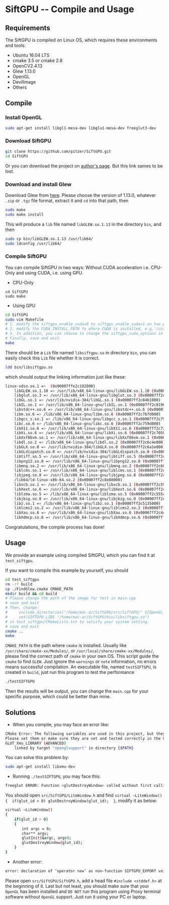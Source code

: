 # SiftGPU -- Compile and Usage

## Requirements

The SiftGPU is compiled on Linux OS, which requires these environments and tools:

- Ubuntu 16.04 LTS
- cmake 3.5 or cmake 2.8
- OpenCV2.4.13
- Glew 1.13.0
- OpenGL
- DevilImage
- Others

## Compile

### Install OpenGL
```bash
sudo apt-get install libgl1-mesa-dev libglu1-mesa-dev freeglut3-dev
```

### Download SiftGPU

```bash
git clone https://github.com/pitzer/SiftGPU.git
cd SiftGPU
```
Or you can download the project on [author's page](http://www.cs.unc.edu/~ccwu/siftgpu/). But this link sames to be lost.

### Download and install Glew

Download Glew from [here](http://glew.sourceforge.net/).
Please choose the version of 1.13.0, whatever ``.zip`` or ``.tgz`` file format, extract it and ``cd`` into that path, then

```bash
sudo make
sudo make install
```
This will produce a  ``lib`` file named ``libGLEW.so.1.13`` in the directory ``bin``, and then
```bash
sudo cp bin/libGLEW.so.1.13 /usr/lib64/
sudo ldconfig /usr/lib64/
```

### Compile SiftGPU

You can compile SiftGPU in two ways: Without CUDA acceleration i.e. CPU-Only and using CUDA, i.e. using GPU.

- CPU-Only

```
cd SiftGPU
sudo make
```

- Using GPU

```bash
cd SiftGPU
sudo vim Makefile
# 1. modify the siftgpu_enable_cuda=0 to siftgpu_enable_cuda=1 on two positions
# 2. modify the CUDA_INSTALL_PATH to where CUDA is installed, e.g.'/usr/local/cuda-9.0'
# 3. In addition, you can choose to change the siftgpu_cuda_options in your specific setting
# Finally, save and exit.
make
```

There should be a ``Lib`` file named ``libsiftgpu.so`` in directory ``bin``, you can easily check this ``Lib`` file whether it is correct.
```bash
ldd bin/libsiftgpu.so
```
which should output the linking information just like these:
```bash
linux-vdso.so.1 =>  (0x00007ffe2c182000)
    libGLEW.so.1.10 => /usr/lib/x86_64-linux-gnu/libGLEW.so.1.10 (0x00007ff2c899f000)
    libglut.so.3 => /usr/lib/x86_64-linux-gnu/libglut.so.3 (0x00007ff2c8755000)
    libGL.so.1 => /usr/lib/nvidia-384/libGL.so.1 (0x00007ff2c84b1000)
    libIL.so.1 => /usr/lib/x86_64-linux-gnu/libIL.so.1 (0x00007ff2c8196000)
    libstdc++.so.6 => /usr/lib/x86_64-linux-gnu/libstdc++.so.6 (0x00007ff2c7e83000)
    libm.so.6 => /lib/x86_64-linux-gnu/libm.so.6 (0x00007ff2c7b7d000)
    libgcc_s.so.1 => /lib/x86_64-linux-gnu/libgcc_s.so.1 (0x00007ff2c7966000)
    libc.so.6 => /lib/x86_64-linux-gnu/libc.so.6 (0x00007ff2c759d000)
    libX11.so.6 => /usr/lib/x86_64-linux-gnu/libX11.so.6 (0x00007ff2c7268000)
    libXi.so.6 => /usr/lib/x86_64-linux-gnu/libXi.so.6 (0x00007ff2c7058000)
    libXxf86vm.so.1 => /usr/lib/x86_64-linux-gnu/libXxf86vm.so.1 (0x00007ff2c6e52000)
    libdl.so.2 => /lib/x86_64-linux-gnu/libdl.so.2 (0x00007ff2c6c4e000)
    libGLX.so.0 => /usr/lib/nvidia-384/libGLX.so.0 (0x00007ff2c6a1e000)
    libGLdispatch.so.0 => /usr/lib/nvidia-384/libGLdispatch.so.0 (0x00007ff2c6750000)
    libtiff.so.5 => /usr/lib/x86_64-linux-gnu/libtiff.so.5 (0x00007ff2c64dd000)
    libpng12.so.0 => /usr/lib/x86_64-linux-gnu/libpng12.so.0 (0x00007ff2c62b7000)
    libmng.so.2 => /usr/lib/x86_64-linux-gnu/libmng.so.2 (0x00007ff2c603b000)
    liblcms.so.1 => /usr/lib/x86_64-linux-gnu/liblcms.so.1 (0x00007ff2c5e04000)
    libjpeg.so.8 => /usr/lib/x86_64-linux-gnu/libjpeg.so.8 (0x00007ff2c5baf000)
    /lib64/ld-linux-x86-64.so.2 (0x00007ff2c8e88000)
    libxcb.so.1 => /usr/lib/x86_64-linux-gnu/libxcb.so.1 (0x00007ff2c5990000)
    libXext.so.6 => /usr/lib/x86_64-linux-gnu/libXext.so.6 (0x00007ff2c577e000)
    liblzma.so.5 => /lib/x86_64-linux-gnu/liblzma.so.5 (0x00007ff2c555c000)
    libjbig.so.0 => /usr/lib/x86_64-linux-gnu/libjbig.so.0 (0x00007ff2c534e000)
    libz.so.1 => /lib/x86_64-linux-gnu/libz.so.1 (0x00007ff2c5135000)
    liblcms2.so.2 => /usr/lib/x86_64-linux-gnu/liblcms2.so.2 (0x00007ff2c4ee0000)
    libXau.so.6 => /usr/lib/x86_64-linux-gnu/libXau.so.6 (0x00007ff2c4cdc000)
    libXdmcp.so.6 => /usr/lib/x86_64-linux-gnu/libXdmcp.so.6 (0x00007ff2c4ad6000)
```
Congratulations, the compile process has done!


## Usage

We provide an example using compiled SiftGPU, which you can find it at ``test_siftgpu``.

If you want to compile this example by yourself, you should

```bash
cd test_siftgpu
rm -rf build
cp ./FindGlew.cmake CMAKE_PATH
mkdir build && cd build
# Please change the path of the image for test in main.cpp
# save and exit
# Then, change:
#     include_directories("/home/mac-ar/SiftGPU/src/SiftGPU/" ${OpenGL_INCLUDE_DIR} ${CUDA_INCLUDE_DIR})
#     set(SIFTGPU_LIBS "/home/mac-ar/SiftGPU/bin/libsiftgpu.so")
# in test_siftgpu/CMakeLists.txt to satisfy your system setting.
# save and exit
cmake ..
make
```
``CMAKE_PATH`` is the path where ``cmake`` is installed. Usually like ``/usr/share/cmake-xx/Modules/``, or ``/usr/local/share/cmake-xx/Modules/``, please find the correct path of ``cmake`` in your own OS. This script guide the ``cmake`` to find ``GLEW``.
Just ignore the ``warnings`` or ``note`` information, no errors means successful compilation. An executable file, named ``testSIFTGPU``, is created in ``build``, just run this program to test the performance

```bash
./testSIFTGPU
```
Then the results will be output, you can change the ``main.cpp`` for your specific purpose, which could be better than mine.


## Solutions

- When you compile, you may face an error like:
```bash
CMake Error: The following variables are used in this project, but they are set to NOTFOUND.
Please set them or make sure they are set and tested correctly in the CMake files:
GLUT_Xmu_LIBRARY (ADVANCED)
    linked by target "openglsupport" in directory {$PATH}
```
You can solve this problem by:
```bash
sudo apt-get install libxmu-dev
```

- Running ``./testSIFTGPU``, you may face this:
```bash
freeglut ERROR: Function <glutDestroyWindow> called without first calling 'glutInit'.
```
You should open ``src/SiftGPU/LiteWindow.h`` and find ``virtual ~LiteWindow()   {  if(glut_id > 0) glutDestroyWindow(glut_id);  }``, modify it as below:
```bash
virtual ~LiteWindow()   
{  
    if(glut_id > 0) 
    {
    　　int argc = 0;
    　　char** argv;
    　　glutInit(&argc, argv); 
    　　glutDestroyWindow(glut_id); 
    } 
}
```

- Another error:
```bash
error: declaration of ‘operator new’ as non-function SIFTGPU_EXPORT void* operator new (size_t size);
```
Please open ``src/SiftGPU/SiftGPU.h``, add a head file ``#include <stddef.h>`` at the beginning of it.
Last but not least, you should make sure that your ``OpenGL`` has been installed and ``DO NOT`` run this program using Proxy terminal software without ``OpenGL`` support. Just run it using your PC or laptop.
